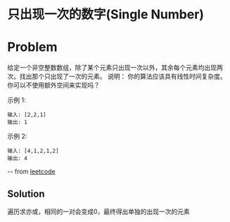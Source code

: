 # 只出现一次的数字(Single Number)

# Problem
给定一个非空整数数组，除了某个元素只出现一次以外，其余每个元素均出现两次。找出那个只出现了一次的元素。
说明：
你的算法应该具有线性时间复杂度。 你可以不使用额外空间来实现吗？

示例 1:
```
输入: [2,2,1]
输出: 1
```
示例 2:
```
输入: [4,1,2,1,2]
输出: 4
```
-- from [leetcode](https://leetcode-cn.com/problems/single-number/)

## Solution
遍历求亦或，相同的一对会变成0，最终得出单独的出现一次的元素


